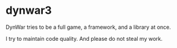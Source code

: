 # dynwar3
DynWar tries to be a full game, a framework, and a library at once.

I try to maintain code quality.
And please do not steal my work.

